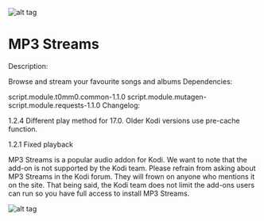 ![alt tag](http://kodinerds.bplaced.net/img/xbmc.plugin.mp3sreams.png)

# MP3 Streams 

Description:

Browse and stream your favourite songs and albums
Dependencies:

script.module.t0mm0.common-1.1.0
script.module.mutagen-
script.module.requests-1.1.0
Changelog:

1.2.4
Different play method for 17.0. Older Kodi versions use pre-cache function.

1.2.1
Fixed playback

MP3 Streams is a popular audio addon for Kodi.  We want to note that the add-on is not supported by the Kodi team.  Please refrain from asking about MP3 Streams in the Kodi forum.  They will frown on anyone who mentions it on the site.  That being said, the Kodi team does not limit the add-ons users can run so you have full access to install MP3 Streams.

![alt tag](http://kodinerds.bplaced.net/img/xbmc.plugin.mp3sreams.png)

